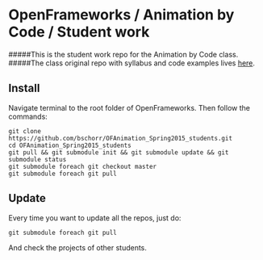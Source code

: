 # OpenFrameworks / Animation by Code / Student work

#####This is the student work repo for the Animation by Code class. 
#####The class original repo with syllabus and code examples lives [here](https://github.com/bschorr/OFAnimation_Spring2015).

## Install
Navigate terminal to the root folder of OpenFrameworks. Then follow the commands:

	git clone https://github.com/bschorr/OFAnimation_Spring2015_students.git
	cd OFAnimation_Spring2015_students
	git pull && git submodule init && git submodule update && git submodule status
	git submodule foreach git checkout master
	git submodule foreach git pull

## Update

Every time you want to update all the repos, just do:

	git submodule foreach git pull

And check the projects of other students.




